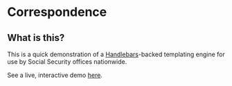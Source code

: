 Correspondence
==============

What is this?
-------------

This is a quick demonstration of a [Handlebars](http://handlebarsjs.com/)-backed templating engine for use by Social Security offices nationwide.

See a live, interactive demo [here](http://alexose.github.io/experiments/correspondence/).

